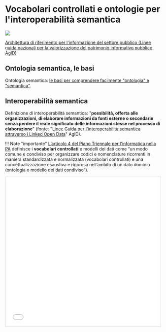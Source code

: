 # Vocabolari controllati e ontologie per l'interoperabilità semantica


<img src="https://raw.githubusercontent.com/cirospat/newproject/master/docs/static/vocabolari-controllati-architettura-informazione.png" /> 

[Architettura di riferimento per l'informazione del settore pubblico (Linee guida nazionali per la valorizzazione del patrimonio informativo pubblico, AgID)](https://docs.italia.it/italia/daf/lg-patrimonio-pubblico/it/bozza/arch.html)


## Ontologia semantica, le basi
Ontologia semantica: [le basi per comprendere facilmente "ontologia" e "semantica"](https://cirospat.readthedocs.io/it/latest/ontologia-semantica-le-basi.html).


## Interoperabilità semantica

Definizione di interoperabilità semantica: "**possibilità, offerta alle organizzazioni, di  elaborare informazioni da fonti esterne o secondarie senza perdere il reale significato  delle informazioni stesse nel processo di elaborazione**" (fonte: "[Linee Guida per l'interoperabilità semantica attraverso i Linked Open Data](https://www.agid.gov.it/sites/default/files/repository_files/documentazione_trasparenza/cdc-spc-gdl6-interoperabilitasemopendata_v2.0_0.pdf)" AgID).


!!! Note "importante"
    [L’articolo 4 del Piano Triennale per l'informatica nella PA](https://pianotriennale-ict.readthedocs.io/it/latest/doc/04_infrastrutture-immateriali.html#dati-della-pubblica-amministrazione) definisce i **vocabolari controllati** e modelli dei dati come “un modo comune e condiviso per organizzare codici e nomenclature ricorrenti in maniera standardizzata e normalizzata (vocabolari controllati) e una concettualizzazione esaustiva e rigorosa nell’ambito di un dato dominio (ontologia o modello dei dati condiviso”).




<iframe src="www.slideshare.net/slideshow/embed_code/key/ijWjMuMPVxTyBU" width="595" height="485" frameborder="0" marginwidth="0" marginheight="0" scrolling="no" style="border:1px solid #CCC; border-width:1px; margin-bottom:5px; max-width: 100%;" allowfullscreen /iframe> 



## Ontologia OPENARS (Parlamento Regionale Siciliano)

[Ontologia](http://www.openars.org/openars/ontologia/) a cura di Davide Taibi e Giovanni Pirrotta ([Opendatasicilia](http://ods2018.opendatasicilia.it)). Guarda le relazioni in [questo schema dinamico](http://www.openars.org/core/webvowl/index.html#ontology).


<img src="https://raw.githubusercontent.com/cirospat/newproject/master/docs/img/openars.jpg" /> <br>a cura di Giovanni Pirrotta e Davide Taibi



## Vocabolario controllato degli eventi pubblici

[Link](https://content-classes.readthedocs.io/it/latest/docs/Eventi%20pubblici%20(CPEV-AP_IT).html) alla risorsa creata da Opencontent. Vocabolario allineato a [Cultural ONtology](http://dati.beniculturali.it/cultural_on/) del Ministero dei Beni Culturali.



## Vocabolario controllato dei servizi pubblici

[Link](https://vocabolario-controllato-servizi-pubblici.readthedocs.io) alla risorsa, traduzione in italiano (attualmente in fase di implementazione) del documento denominato[ Core Public Service Vocabulary Application Profile 2.2](https://joinup.ec.europa.eu/solution/core-public-service-vocabulary-application-profile/releases).


<table>
  <tr>
   <td><code>ϕ HTML</code>
   </td>
  </tr>
  <tr>
   <td><code>&lt;img src="https://raw.githubusercontent.com/cirospat/-vocabolario-controllato-servizi-pubblici/master/static/CPSV-AP_Specification%20v2.2.png" /> </code>
<p>
<code>&lt;/br></code>
<p>
<code>&lt;span class="footer_small">&lt;a href="https://vocabolario-controllato-servizi-pubblici.readthedocs.io" target="_blank">Vocabolario controllato dei servizi pubblici&lt;/a> (traduzione del "Core Public Service Vocabulary Application Profile 2.2").&lt;/span></code>
   </td>
  </tr>
</table>


[Consultazione sul profilo italiano dei metadati per i servizi pubblici (CPSV-AP_IT)](https://www.dati.gov.it/consultazione/CPSV-AP_IT). Versione draft 0.4 – per la consultazione pubblica. AGID.


<table>
  <tr>
   <td><code>ⓘ Note</code>
   </td>
  </tr>
  <tr>
   <td>Il “<strong>Catalogo europeo dei servizi</strong>” nasce con l'idea di superare questi limiti, promuovendo una visione integrata degli eventi della vita, degli eventi aziendali e dei servizi pubblici esistenti; in particolare, questa iniziativa (ISA²) della Commissione Europea (più volte citata come riferimento nel Piano Triennale dell'Informatica della PA) si prefigge di:
<ul>

<li>analizzare le tipologie di servizi pubblici per cittadini ed imprese all'interno dell'UE, al fine di identificare le sfide e le buone pratiche da condividere;

<li>costruire il consenso sui modi comuni di rappresentare eventi della vita, eventi aziendali e servizi pubblici, oltre i confini e tra i settori. Ciò ha portato alla creazione di un <strong>vocabolario condiviso</strong> per descrivere i servizi pubblici;

<li>sviluppare delle componenti riutilizzabili per l'implementazione di cataloghi di servizi a livello locale, regionale, nazionale ed europeo;

<li>sostenere il "<strong>punto unico di accesso ai servizi</strong>", fornendo strumenti per descrivere e per erogare servizi pubblici, tra cui anche strumenti software Open Source;

<li>creazione di linee guida e pratiche per la gestione di cataloghi di servizi pubblici.

<p>
Da tempo il Consorzio dei Comuni Trentini sta lavorando a questo tema, in collaborazione con la Provincia autonoma di Trento, cercando di ideare metodologie e tecnologie semplici per consentire a tutti i propri soci di assolvere a questo obbligo, in linea peraltro con quanto previsto dal cap. 5.1.1.2 "<a href="http://infotn.byway.it/nl/link?c=1lv3&d=f3&h=255eojflqlhu2raf2tv6hl6tls&i=32e&iw=1&p=H653219741&s=lp&sn=bs&z=1nn">Catalogo dei servizi</a>" del Piano Triennale dell'Informatica 2019-2021. (<a href="http://infotn.byway.it/nl/link?c=1lv3&d=f3&h=2uap4jpa721nevjmlqhjm2vn88&i=32e&iw=1&n=bs&p=H301835223&s=wv&sn=bs">Fonte</a>).
<p>
---
<p>
The Autonomous Province of Trento is also using the CPSV-AP to describe public services through a distributed Content Management System (CMS), called <a href="https://www.comunweb.it/">ComunWeb</a>, which is used by several local authorities. The CMS shares <a href="http://ontopa.opencontent.it/openpa/relations/public_service">a common data model</a> that includes the CPSV-AP. (<a href="https://joinup.ec.europa.eu/solution/core-public-service-vocabulary-application-profile/https://joinup.ec.europa.eu/solution/core-public-service-vocabulary-application-profile/about#collaboration">Fonte</a>).
</li>
</ul>
   </td>
  </tr>
</table>



<table>
  <tr>
   <td><code>ϕ HTML</code>
   </td>
  </tr>
  <tr>
   <td><code>&lt;iframe width="100%" height="500" src="https://www.youtube.com/embed/IE2UJCV2ggI" frameborder="0" allow="autoplay; encrypted-media" allowfullscreen>&lt;/iframe></code>
<p>
<code>The Catalogue of Services Action of the European Commission's ISA² Programme supports public administrations that create and exchange information on public service descriptions. To do so, it has created a common vocabulary for describing public services, the Core Public Service Vocabulary Application Profile (CPSV-AP), and provides interoperable tools to support local implementations. The CPSV-AP is a data model for harmonising the way public services are described on eGovernment portals. </code>
<p>
<code>&lt;a href="<a href="https://joinup.ec.europa.eu/solution/core-public-service-vocabulary-application-profile/about#what">https://joinup.ec.europa.eu/solution/core-public-service-vocabulary-application-profile/about#what</a>" target="_blank">More about the Catalogue of Services&lt;/a></code>
   </td>
  </tr>
</table>



### Sportello digitale unico per l’accesso a informazioni, procedure e servizi di assistenza

Guarda anche il "[Regolamento del Parlamento EU e del Consiglio che istituisce uno sportello digitale unico per l’accesso a informazioni, procedure e servizi di assistenza e di risoluzione dei problemi](https://vocabolario-controllato-servizi-pubblici.readthedocs.io/it/latest/regolamento-ue-sportello-digitale-unico.html#)".


<table>
  <tr>
   <td><code>ϕ HTML</code>
   </td>
  </tr>
  <tr>
   <td><code>&lt;iframe width="100%" height="500" src="https://www.youtube.com/embed/Znkoz0-P3sc" frameborder="0" allow="autoplay; encrypted-media" allowfullscreen>&lt;/iframe></code>
<p>
<code>&lt;span class="footer_small"></code>Istituzione e gestione di uno sportello digitale unico per offrire ai cittadini e alle imprese un facile accesso a informazioni di alta qualità, a procedure efficienti e a servizi di assistenza e di risoluzione dei problemi efficaci in relazione alle norme dell'Unione e nazionali applicabili ai cittadini e alle imprese che esercitano o che intendono esercitare i loro diritti derivanti dal diritto dell'Unione nell'ambito del mercato interno ai sensi dell'articolo 26, paragrafo 2, TFUE<code>.&lt;/span></code>
   </td>
  </tr>
</table>


|


## Vocabolario controllato degli atti che sono pubblicati nell'Albo Pretorio dei comuni

Un lavoro condiviso ed in progress che nasce dall'[hackathon di Udine del 15 giugno 2019](https://www.anci.fvg.it/HackFVG/LA-DUE-GIORNI-DI-HACKFVG). A [questo link](https://docs.google.com/spreadsheets/d/1KbBZguoxhFRkcas4Nhe8xN_TMGqRoSfcJmac4wiyFck/edit#gid=0) l'inizio della strutturazione delle definizioni/tassonomie degli atti amministrativi che confluiscono nella sezione "Albo Pretorio" dei portali web dei comuni. [Questo è lo spazio](https://github.com/italia/daf-ontologie-vocabolari-controllati/issues/66) (issue di GitHub) in cui si condivide il processo che porta alla strutturazione condivisa del "vocabolario controllato" degli atti pubblicati negli albi pretori.

|


## Open Contracting Data Standard (OCDS)

[Documentazione](https://standard.open-contracting.org/latest/it/). Obiettivi:



* Ottenere valore per i soldi pubblici spesi dalle amministrazioni pubbliche.
* Rafforzare la trasparenza, la responsabilità e l’integrità negli appalti pubblici.
* Permettere al settore privato di competere in modo equo agli appalti pubblici.
* Monitorare l’efficacia dei lavori, delle forniture e dei servizi appaltati.

|


## Ontologie e vocabolari controllati del Data & Analytics Framework - AGID (OntoPiA)


<table>
  <tr>
   <td><code>ϕ HTML</code>
   </td>
  </tr>
  <tr>
   <td><code>&lt;img src="<a href="http://giovanni.pirrotta.it/images/ontopia/ontopia-tecnico.png">http://giovanni.pirrotta.it/images/ontopia/ontopia-tecnico.png</a>" /> </code>
<code>&lt;/br></code>
<p>
<code>&lt;span class="footer_small"></code>
<p>
<code>&lt;a href="http://giovanni.pirrotta.it/blog/2019/05/04/alla-scoperta-di-ontopia-il-knowledge-graph-della-pa-italiana/" target="_blank">Alla scoperta di Ontopia, il Knowledge Graph della PA Italiana&lt;/a> (immagine tratta dall'articolo di Giovanni Pirrotta).&lt;/span></code>
   </td>
  </tr>
</table>


 

"[Alla scoperta di Ontopia, il Knowledge Graph della PA Italiana](http://giovanni.pirrotta.it/blog/2019/05/04/alla-scoperta-di-ontopia-il-knowledge-graph-della-pa-italiana/)", un articolo di Giovanni Pirrotta che spiega in maniera chiara le ``ontologie`` ed i ``vocabolari controllati``.

[Repository GitHub delle ontologie e dei vocabolari controllati](https://github.com/italia/daf-ontologie-vocabolari-controllati) sviluppati nell'ambito delle azioni previste dal piano triennale per l'informatica nella PA, e a supporto del lavoro da svolgere per l_[elenco delle basi di dati chiave](http://elenco-basi-di-dati-chiave.readthedocs.io/it/latest/). A cura di Giorgia Lodi, AGID.

[Ontologie dal Data & Analytics Framework Italia](https://dataportal.daf.teamdigitale.it/dataset/search#/ontologies). AGID.

[Vocabolari controllati dal Data & Analytics Framework Italia](https://dataportal.daf.teamdigitale.it/dataset/search#/vocabularies). AGID.

|


## Classi di contenuto

[Strutturazione delle classi dei contenuti e relazioni tra le stesse classi](https://www.comunweb.it/openpa/classes). Vedi anche [http://ontopa.opencontent.it/openpa/classes](http://ontopa.opencontent.it/openpa/classes). Comunweb.

|


## Ontologie ISTAT

[Ontologie dei Musei, del Territorio e delle Variabili Censuarie](http://datiopen.istat.it/ontologie.php). ISTAT.

|


## Ontologie del Ministero dei Beni Culturali

[Ontologie del Ministero dei Beni Culturali](http://dati.beniculturali.it/le-ontologie/) (quali ad esempio [Cultural ONtology](http://dati.beniculturali.it/cultural_on/), con lo scopo di modellare i dati che caratterizzano gli istituti e i luoghi della cultura), MIBACT.

|


## Presentazioni e articoli su ontologie e vocabolari controllati


<table>
  <tr>
   <td><code>ⓘ Presentazioni concernenti ontologie e vocabolari controllati</code>
   </td>
  </tr>
  <tr>
   <td>
<ul>

<li><code><a href="https://speakerdeck.com/pietercolpaert/an-introduction-to-open-data">Open Data - Sharing data for maximum reuse. Consuming data on Web-Scale (Pieter Colpaert)</a>.</code>

<li><code>Ontologie e vocabolari controllati del <strong>Ministero dei Beni Culturali</strong>. <a href="http://www.iccd.beniculturali.it/it/150/archivio-news/4618/">Slide illustrative del progetto ARCO e il catalogo dei beni culturali</a> (Carriero - Lodi - Mancinelli/Veninata - Nuzzolese - Presutti).</code>

<li><code><a href="https://www.slideshare.net/GiorgiaLodi">Presentazioni di Giorgia Lodi</a> su ontologie, vocabolari controllati, e interoperabilità semantica.</code>
</ul>
   </td>
  </tr>
</table>



<table>
  <tr>
   <td><code>ⓘ Articoli concernenti ontologie, vocabolari controllati e linked open data</code>
   </td>
  </tr>
  <tr>
   <td>
<ul>

<li>"<a href="http://giovanni.pirrotta.it/blog/2019/05/04/alla-scoperta-di-ontopia-il-knowledge-graph-della-pa-italiana/">Alla scoperta di Ontopia, il Knowledge Graph della PA Italiana</a>", un articolo di Giovanni Pirrotta che spiega in maniera chiara le ``ontologie`` ed i ``vocabolari controllati``.

<li><a href="https://medium.com/wallscope/understanding-linked-data-formats-rdf-xml-vs-turtle-vs-n-triples-eb931dbe9827">Understanding Linked Data Formats</a> - Turtle vs RDF/XML vs N-Triples vs JSON-LD (Angus Addlesee).

<li>"<a href="https://medium.com/@gpirrotta/generazione-e-verifica-di-notizie-di-qualit%C3%A0-attraverso-il-web-semantico-la-storia-di-liliana-6cd81f05e9fe">Generazione e verifica di notizie di qualità attraverso il Web Semantico: la storia di Liliana Segre</a>" un articolo di Giovanni Pirrotta (come il web semantico può combattere le false notizie).

<li>Una <a href="https://zenodo.org/record/3898519#.Xvniul9xdPY">guida di facile lettura</a> (di Ilaria Maresi) per coloro che desiderano conoscere la modellazione semantica o aggiornare la propria memoria sull'argomento. Destinato a un vasto pubblico, il libro tratta argomenti dal ``RDF`` di base, all'integrazione di ontologie, alla costruzione di un modello e, infine, all'esecuzione di query ``SPARQL``.

<li><a href="https://ci.mines-stetienne.fr/sparql-generate/playground.html">Estensione di SPARQL 1.1 per generare RDF da XML, JSON, CSV, GeoJSON, HTML, CBOR, testo con espressioni regolari</a>. Disponibile un playground per imparare dalle basi (grazie a <a href="https://www.facebook.com/groups/opendatasicilia/?multi_permalinks=2969269163191719%2C2966008010184501%2C2964474767004492&notif_id=1593324030818250&notif_t=group_activity&ref=notif">Giovanni Pirrotta</a>).
</li>
</ul>
   </td>
  </tr>
</table>


|


<table>
  <tr>
   <td><code>ϕ HTML</code>
   </td>
  </tr>
  <tr>
   <td><code>&lt;script id="dsq-count-scr" src="//guida-readthedocs.disqus.com/count.js" async>&lt;/script></code>
<p>
<code>&lt;div id="disqus_thread">&lt;/div></code>
<p>
<code>&lt;script></code>
<p>
<code>/**</code>
<p>
<code>*  RECOMMENDED CONFIGURATION VARIABLES: EDIT AND UNCOMMENT THE SECTION BELOW TO INSERT DYNAMIC VALUES FROM YOUR PLATFORM OR CMS.</code>
<p>
<code>*  LEARN WHY DEFINING THESE VARIABLES IS IMPORTANT: https://disqus.com/admin/universalcode/#configuration-variables*/</code>
<p>
<code>/*</code>
<p>
<code>var disqus_config = function () {</code>
<p>
<code>this.page.url = PAGE_URL;  // Replace PAGE_URL with your page's canonical URL variable</code>
<p>
<code>this.page.identifier = PAGE_IDENTIFIER; // Replace PAGE_IDENTIFIER with your page's unique identifier variable</code>
<p>
<code>};</code>
<p>
<code>*/</code>
<p>
<code>(function() { // DON'T EDIT BELOW THIS LINE</code>
<p>
<code>var d = document, s = d.createElement('script');</code>
<p>
<code>s.src = '<a href="https://guida-readthedocs.disqus.com/embed.js">https://guida-readthedocs.disqus.com/embed.js</a>';</code>
<code>s.setAttribute('data-timestamp', +new Date());</code>
<p>
<code>(d.head || d.body).appendChild(s);</code>
<p>
<code>})();</code>
<p>
<code>&lt;/script></code>
<p>
<code>&lt;noscript>Please enable JavaScript to view the &lt;a href="https://disqus.com/?ref_noscript">comments powered by Disqus.&lt;/a>&lt;/noscript></code>
   </td>
  </tr>
</table>

